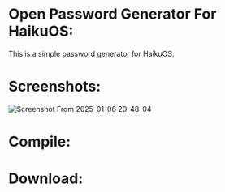 # Open Password Generator For HaikuOS:
This is a simple password generator for HaikuOS.

# Screenshots:

![Screenshot From 2025-01-06 20-48-04](https://github.com/user-attachments/assets/32e057d1-fff3-4b51-8231-5dc604188ceb)

# Compile:

# Download: 
